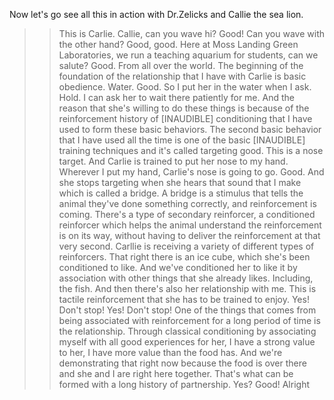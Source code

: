 Now let's go see all this in action with Dr.Zelicks and Callie the sea lion.
>> This is Carlie. Callie, can you wave hi? Good! Can you wave with the other
hand? Good, good. Here at Moss Landing Green Laboratories, we run a teaching
aquarium for students, can we salute? Good. From all over the world. The
beginning of the foundation of the relationship that I have with Carlie is
basic obedience. Water. Good. So I put her in the water when I ask. Hold. I can
ask her to wait there patiently for me. And the reason that she's willing to do
these things is because of the reinforcement history of
[INAUDIBLE]
conditioning that I have used to form these basic behaviors. The second basic
behavior that I have used all the time is one of the basic
[INAUDIBLE]
training techniques and it's called targeting good. This is a nose target. And
Carlie is trained to put her nose to my hand. Wherever I put my hand, Carlie's
nose is going to go. Good. And she stops targeting when she hears that sound
that I make which is called a bridge. A bridge is a stimulus that tells the
animal they've done something correctly, and reinforcement is coming. There's a
type of secondary reinforcer, a conditioned reinforcer which helps the animal
understand the reinforcement is on its way, without having to deliver the
reinforcement at that very second. Carllie is receiving a variety of different
types of reinforcers. That right there is an ice cube, which she's been
conditioned to like. And we've conditioned her to like it by association with
other things that she already likes. Including, the fish. And then there's also
her relationship with me. This is tactile reinforcement that she has to be
trained to enjoy. Yes! Don't stop! Yes! Don't stop! One of the things that
comes from being associated with reinforcement for a long period of time is the
relationship. Through classical conditioning by associating myself with all
good experiences for her, I have a strong value to her, I have more value than
the food has. And we're demonstrating that right now because the food is over
there and she and I are right here together. That's what can be formed with a
long history of partnership. Yes? Good! Alright
